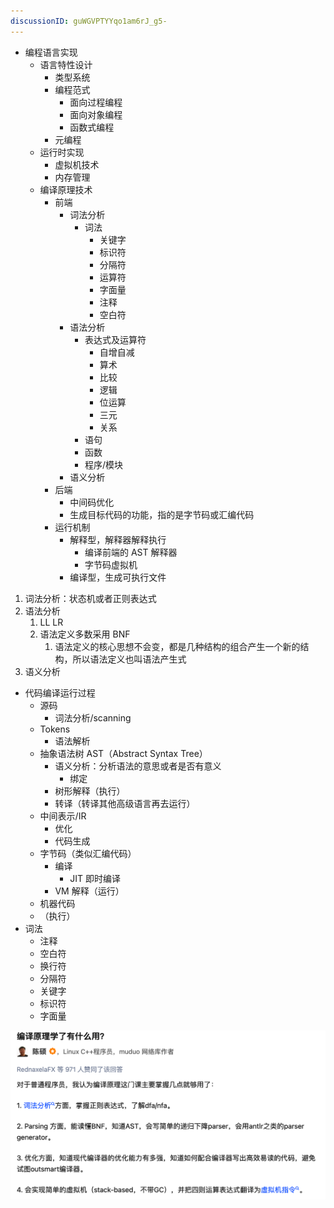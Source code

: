 ```yaml
---
discussionID: guWGVPTYYqo1am6rJ_g5-
---
```


- 编程语言实现
  - 语言特性设计
    - 类型系统
    - 编程范式
      - 面向过程编程
      - 面向对象编程
      - 函数式编程
    - 元编程
  - 运行时实现
    - 虚拟机技术
    - 内存管理
  - 编译原理技术
    - 前端
      - 词法分析
        - 词法
          - 关键字
          - 标识符
          - 分隔符
          - 运算符
          - 字面量
          - 注释
          - 空白符
      - 语法分析
        - 表达式及运算符
            - 自增自减
            - 算术
            - 比较
            - 逻辑
            - 位运算
            - 三元
            - 关系
        - 语句
        - 函数
        - 程序/模块
      - 语义分析
    - 后端
      - 中间码优化
      - 生成目标代码的功能，指的是字节码或汇编代码
    - 运行机制
      - 解释型，解释器解释执行
        - 编译前端的 AST 解释器
        - 字节码虚拟机
      - 编译型，生成可执行文件







1. 词法分析：状态机或者正则表达式
2. 语法分析
   1. LL LR
   2. 语法定义多数采用 BNF
      1. 语法定义的核心思想不会变，都是几种结构的组合产生一个新的结构，所以语法定义也叫语法产生式
3. 语义分析









- 代码编译运行过程
  - 源码
    - 词法分析/scanning
  - Tokens
    - 语法解析
  - 抽象语法树 AST（Abstract Syntax Tree）
    - 语义分析：分析语法的意思或者是否有意义
      - 绑定
    - 树形解释（执行）
    - 转译（转译其他高级语言再去运行）
  - 中间表示/IR
    - 优化
    - 代码生成
  - 字节码（类似汇编代码）
    - 编译
      - JIT 即时编译
    - VM 解释（运行）
  - 机器代码
  - （执行）
- 词法
  - 注释
  - 空白符
  - 换行符
  - 分隔符
  - 关键字
  - 标识符
  - 字面量


![图 1](./images/1645511866515.png)

